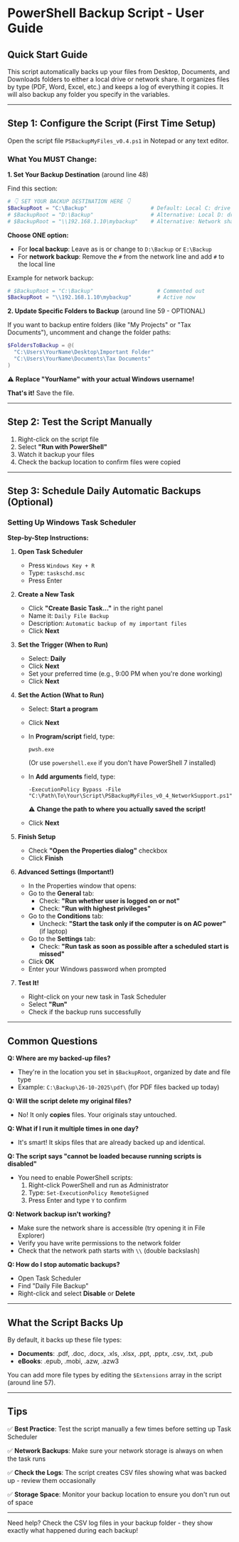 # PowerShell Backup Script - User Guide

## Quick Start Guide

This script automatically backs up your files from Desktop, Documents, and Downloads folders to either a local drive or network share. It organizes files by type (PDF, Word, Excel, etc.) and keeps a log of everything it copies.
It will also backup any folder you specify in the variables.

---

## Step 1: Configure the Script (First Time Setup)

Open the script file `PSBackupMyFiles_v0.4.ps1` in Notepad or any text editor.

### What You MUST Change:

**1. Set Your Backup Destination** (around line 48)

Find this section:
```powershell
# 👇 SET YOUR BACKUP DESTINATION HERE 👇
$BackupRoot = "C:\Backup"                    # Default: Local C: drive
# $BackupRoot = "D:\Backup"                  # Alternative: Local D: drive
# $BackupRoot = "\\192.168.1.10\mybackup"    # Alternative: Network share by IP
```

**Choose ONE option:**
- For **local backup**: Leave as is or change to `D:\Backup` or `E:\Backup`
- For **network backup**: Remove the `#` from the network line and add `#` to the local line

Example for network backup:
```powershell
# $BackupRoot = "C:\Backup"                    # Commented out
$BackupRoot = "\\192.168.1.10\mybackup"        # Active now
```

**2. Update Specific Folders to Backup** (around line 59 - OPTIONAL)

If you want to backup entire folders (like "My Projects" or "Tax Documents"), uncomment and change the folder paths:

```powershell
$FoldersToBackup = @(
  "C:\Users\YourName\Desktop\Important Folder"
  "C:\Users\YourName\Documents\Tax Documents"
)
```

⚠️ **Replace "YourName" with your actual Windows username!**

**That's it!** Save the file.

---

## Step 2: Test the Script Manually

1. Right-click on the script file
2. Select **"Run with PowerShell"**
3. Watch it backup your files
4. Check the backup location to confirm files were copied

---

## Step 3: Schedule Daily Automatic Backups (Optional)

### Setting Up Windows Task Scheduler

**Step-by-Step Instructions:**

1. **Open Task Scheduler**
   - Press `Windows Key + R`
   - Type: `taskschd.msc`
   - Press Enter

2. **Create a New Task**
   - Click **"Create Basic Task..."** in the right panel
   - Name it: `Daily File Backup`
   - Description: `Automatic backup of my important files`
   - Click **Next**

3. **Set the Trigger (When to Run)**
   - Select: **Daily**
   - Click **Next**
   - Set your preferred time (e.g., 9:00 PM when you're done working)
   - Click **Next**

4. **Set the Action (What to Run)**
   - Select: **Start a program**
   - Click **Next**
   - In **Program/script** field, type:
     ```
     pwsh.exe
     ```
     (Or use `powershell.exe` if you don't have PowerShell 7 installed)
   
   - In **Add arguments** field, type:
     ```
     -ExecutionPolicy Bypass -File "C:\Path\To\Your\Script\PSBackupMyFiles_v0_4_NetworkSupport.ps1"
     ```
     ⚠️ **Change the path to where you actually saved the script!**

   - Click **Next**

5. **Finish Setup**
   - Check **"Open the Properties dialog"** checkbox
   - Click **Finish**

6. **Advanced Settings (Important!)**
   - In the Properties window that opens:
   - Go to the **General** tab:
     - Check: **"Run whether user is logged on or not"**
     - Check: **"Run with highest privileges"**
   - Go to the **Conditions** tab:
     - Uncheck: **"Start the task only if the computer is on AC power"** (if laptop)
   - Go to the **Settings** tab:
     - Check: **"Run task as soon as possible after a scheduled start is missed"**
   - Click **OK**
   - Enter your Windows password when prompted

7. **Test It!**
   - Right-click on your new task in Task Scheduler
   - Select **"Run"**
   - Check if the backup runs successfully

---

## Common Questions

**Q: Where are my backed-up files?**
- They're in the location you set in `$BackupRoot`, organized by date and file type
- Example: `C:\Backup\26-10-2025\pdf\` (for PDF files backed up today)

**Q: Will the script delete my original files?**
- No! It only **copies** files. Your originals stay untouched.

**Q: What if I run it multiple times in one day?**
- It's smart! It skips files that are already backed up and identical.

**Q: The script says "cannot be loaded because running scripts is disabled"**
- You need to enable PowerShell scripts:
  1. Right-click PowerShell and run as Administrator
  2. Type: `Set-ExecutionPolicy RemoteSigned`
  3. Press Enter and type `Y` to confirm

**Q: Network backup isn't working?**
- Make sure the network share is accessible (try opening it in File Explorer)
- Verify you have write permissions to the network folder
- Check that the network path starts with `\\` (double backslash)

**Q: How do I stop automatic backups?**
- Open Task Scheduler
- Find "Daily File Backup"
- Right-click and select **Disable** or **Delete**

---

## What the Script Backs Up

By default, it backs up these file types:
- **Documents**: .pdf, .doc, .docx, .xls, .xlsx, .ppt, .pptx, .csv, .txt, .pub
- **eBooks**: .epub, .mobi, .azw, .azw3

You can add more file types by editing the `$Extensions` array in the script (around line 57).

---

## Tips

✅ **Best Practice**: Test the script manually a few times before setting up Task Scheduler

✅ **Network Backups**: Make sure your network storage is always on when the task runs

✅ **Check the Logs**: The script creates CSV files showing what was backed up - review them occasionally

✅ **Storage Space**: Monitor your backup location to ensure you don't run out of space

---

Need help? Check the CSV log files in your backup folder - they show exactly what happened during each backup!
